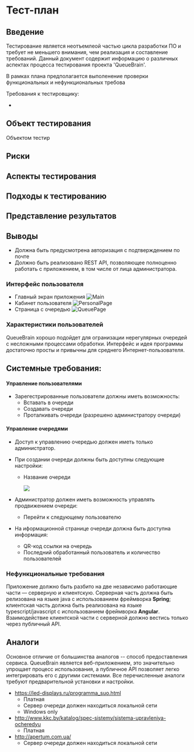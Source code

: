 # Тест-план

## Введение

Тестирование является неотъемлеой частью цикла разработки ПО и требует не меньшего внимания, чем реализация и составление требований. Данный документ содержит информацию о различных аспектах процесса тестирования проекта 'QueueBrain'. 

В рамках плана предполагается выполенение проверки функциональных и нефункциональных требова 

Требования к тестировщику:

* ​

## Объект тестирования

Объектом тестир

## Риски

## Аспекты тестирования

## Подходы к тестированию

## Представление результатов

## Выводы

- Должна быть предусмотрена авторизация с подтверждением по почте
- Должно быть реализовано REST API, позволяющее полноценно работать с приложением, в том числе от лица администратора. 

### Интерфейс пользователя

- Главный экран приложения
  ![Main](mockups/Main.png)
- Кабинет пользователя
  ![PersonalPage](mockups/Personal.png)
- Страница с очередью
  ![QueuePage](mockups/QueuePage.png)

### Характеристики пользователей

QueueBrain хорошо подойдет для огранизации нерегулярных очередей с несложными процессами обработки. Интерфейс и идея программы достаточно просты и привычны для среднего Интернет-пользователя.

## Системные требования:

#### Управление пользователями

- Зарегестрированные пользователи должны иметь возможность:
  - Вставать в очереди
  - Создавать очереди
  - Проталкивать очереди (разрешено администратору очереди)

#### Управление очередями

- Доступ к управлению очередью должен иметь только администратор. 

- При создании очереди должны быть доступны следующие настройки:

  - Название очереди

    ![](mockups/createQueuePopup.png)

- Администратор должен иметь возможность управлять продвижением очереди:
  - Перейти к следующему пользователю

- На иформационной странице очереди должна быть доступна информация:
  - QR-код ссылки на очередь
  - Последний обработанный пользователь и количество пользователей

### Нефункциональные требования

Приложение должно быть разбито на две независимо работающие части — серверную и клиентскую. Серверная часть должна быть релизована на языке java с использованием фреймворка **Spring**; клиентская часть должна быть реализована на языке typescript/javascript с использованием фреймворка **Angular**. Взаимодействие клиентской части с серверной должно вестись только через публичный API. 

## Аналоги

Основное отличие от большинства аналогов -- способ предоставления сервиса. QueueBrain является веб-приложением, это значительно упрощает процесс использования, а публичное API позволяет легко интегрировать его с другими системами. 
Все перечисленные аналоги требуют предварительной установки и настройки.

- https://led-displays.ru/programma_suo.html
  - Платная
  - Сервер очереди должен находиться локальной сети
  - Windows only
- http://www.kkc.by/katalog/spec-sistemy/sistema-upravleniya-ocheredyu
  - Платная
- http://apertum.com.ua/
  - Сервер очереди должен находиться локальной сети


